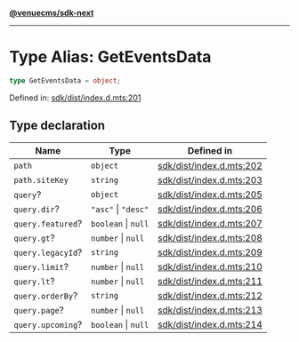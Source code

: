 [**@venuecms/sdk-next**](../Index.md)

***

# Type Alias: GetEventsData

```ts
type GetEventsData = object;
```

Defined in: [sdk/dist/index.d.mts:201](https://github.com/venuecms/sdk/blob/e839f07e66419aaf9ace81d080584d6bd1f8de14/packages/sdk/dist/index.d.mts#L201)

## Type declaration

| Name | Type | Defined in |
| ------ | ------ | ------ |
| <a id="path"></a> `path` | `object` | [sdk/dist/index.d.mts:202](https://github.com/venuecms/sdk/blob/e839f07e66419aaf9ace81d080584d6bd1f8de14/packages/sdk/dist/index.d.mts#L202) |
| `path.siteKey` | `string` | [sdk/dist/index.d.mts:203](https://github.com/venuecms/sdk/blob/e839f07e66419aaf9ace81d080584d6bd1f8de14/packages/sdk/dist/index.d.mts#L203) |
| <a id="query"></a> `query`? | `object` | [sdk/dist/index.d.mts:205](https://github.com/venuecms/sdk/blob/e839f07e66419aaf9ace81d080584d6bd1f8de14/packages/sdk/dist/index.d.mts#L205) |
| `query.dir`? | `"asc"` \| `"desc"` | [sdk/dist/index.d.mts:206](https://github.com/venuecms/sdk/blob/e839f07e66419aaf9ace81d080584d6bd1f8de14/packages/sdk/dist/index.d.mts#L206) |
| `query.featured`? | `boolean` \| `null` | [sdk/dist/index.d.mts:207](https://github.com/venuecms/sdk/blob/e839f07e66419aaf9ace81d080584d6bd1f8de14/packages/sdk/dist/index.d.mts#L207) |
| `query.gt`? | `number` \| `null` | [sdk/dist/index.d.mts:208](https://github.com/venuecms/sdk/blob/e839f07e66419aaf9ace81d080584d6bd1f8de14/packages/sdk/dist/index.d.mts#L208) |
| `query.legacyId`? | `string` | [sdk/dist/index.d.mts:209](https://github.com/venuecms/sdk/blob/e839f07e66419aaf9ace81d080584d6bd1f8de14/packages/sdk/dist/index.d.mts#L209) |
| `query.limit`? | `number` \| `null` | [sdk/dist/index.d.mts:210](https://github.com/venuecms/sdk/blob/e839f07e66419aaf9ace81d080584d6bd1f8de14/packages/sdk/dist/index.d.mts#L210) |
| `query.lt`? | `number` \| `null` | [sdk/dist/index.d.mts:211](https://github.com/venuecms/sdk/blob/e839f07e66419aaf9ace81d080584d6bd1f8de14/packages/sdk/dist/index.d.mts#L211) |
| `query.orderBy`? | `string` | [sdk/dist/index.d.mts:212](https://github.com/venuecms/sdk/blob/e839f07e66419aaf9ace81d080584d6bd1f8de14/packages/sdk/dist/index.d.mts#L212) |
| `query.page`? | `number` \| `null` | [sdk/dist/index.d.mts:213](https://github.com/venuecms/sdk/blob/e839f07e66419aaf9ace81d080584d6bd1f8de14/packages/sdk/dist/index.d.mts#L213) |
| `query.upcoming`? | `boolean` \| `null` | [sdk/dist/index.d.mts:214](https://github.com/venuecms/sdk/blob/e839f07e66419aaf9ace81d080584d6bd1f8de14/packages/sdk/dist/index.d.mts#L214) |
